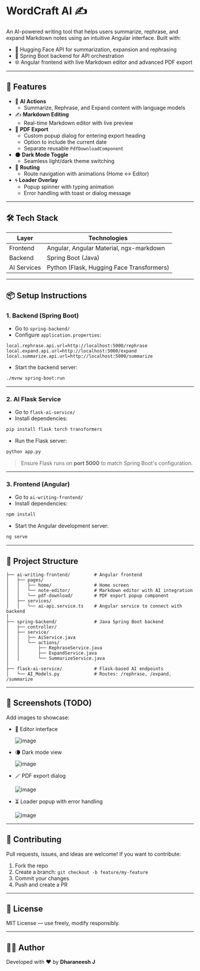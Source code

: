# WordCraft AI ✍️

An AI-powered writing tool that helps users summarize, rephrase, and expand Markdown notes using an intuitive Angular interface. Built with:

- 🧠 Hugging Face API for summarization, expansion and rephrasing
- 🔧 Spring Boot backend for API orchestration
- 🌐 Angular frontend with live Markdown editor and advanced PDF export

---

## 🚀 Features

- 🧠 **AI Actions**
  - Summarize, Rephrase, and Expand content with language models
- ✍️ **Markdown Editing**
  - Real-time Markdown editor with live preview
- 📄 **PDF Export**
  - Custom popup dialog for entering export heading
  - Option to include the current date
  - Separate reusable `PdfDownloadComponent`
- 🌑 **Dark Mode Toggle**
  - Seamless light/dark theme switching
- 🔁 **Routing**
  - Route navigation with animations (Home ↔ Editor)
- 🌀 **Loader Overlay**
  - Popup spinner with typing animation
  - Error handling with toast or dialog message

---

## 🛠️ Tech Stack

| Layer       | Technologies                                    |
|-------------|-------------------------------------------------|
| Frontend    | Angular, Angular Material, ngx-markdown         |
| Backend     | Spring Boot (Java)                              |
| AI Services | Python (Flask, Hugging Face Transformers)       |

---

## 📦 Setup Instructions

### 1. Backend (Spring Boot)

- Go to `spring-backend/`
- Configure `application.properties`:

```properties
local.rephrase.api.url=http://localhost:5000/rephrase
local.expand.api.url=http://localhost:5000/expand
local.summarize.api.url=http://localhost:5000/summarize
````

* Start the backend server:

```bash
./mvnw spring-boot:run
```

---

### 2. AI Flask Service

* Go to `flask-ai-service/`
* Install dependencies:

```bash
pip install flask torch transformers
```

* Run the Flask server:

```bash
python app.py
```

> Ensure Flask runs on **port 5000** to match Spring Boot's configuration.

---

### 3. Frontend (Angular)

* Go to `ai-writing-frontend/`
* Install dependencies:

```bash
npm install
```

* Start the Angular development server:

```bash
ng serve
```

---

## 📁 Project Structure

```
├── ai-writing-frontend/         # Angular frontend
│   ├── pages/
│   │   ├── home/                # Home screen
│   │   └── note-editor/         # Markdown editor with AI integration
│   │   └── pdf-download/        # PDF export popup component
│   ├── services/
│   │   └── ai-api.service.ts    # Angular service to connect with backend
│
├── spring-backend/              # Java Spring Boot backend
│   ├── controller/
│   ├── service/
│   │   ├── AiService.java
│   │   └── actions/
│   │       ├── RephraseService.java
│   │       ├── ExpandService.java
│   │       └── SummarizeService.java
│
├── flask-ai-service/            # Flask-based AI endpoints
│   └── AI_Models.py             # Routes: /rephrase, /expand, /summarize
```

---

## 📸 Screenshots (TODO)

Add images to showcase:

* 📝 Editor interface
  
  ![image](https://github.com/user-attachments/assets/84bc99f3-8c2a-47f3-a051-68442de556ac)


* 🌘 Dark mode view
  
  ![image](https://github.com/user-attachments/assets/e167d3be-7454-445a-9069-a0b6145a1577)


* 🪄 PDF export dialog
  
  ![image](https://github.com/user-attachments/assets/a40c569e-da1f-4634-abb9-d9e93ffb6a6f)


* ⏳ Loader popup with error handling
  
  ![image](https://github.com/user-attachments/assets/2f38f220-740c-408f-922e-69e2d3b16b9a)


---

## 🤝 Contributing

Pull requests, issues, and ideas are welcome!
If you want to contribute:

1. Fork the repo
2. Create a branch: `git checkout -b feature/my-feature`
3. Commit your changes
4. Push and create a PR

---

## 📃 License

MIT License — use freely, modify responsibly.

---

## 👨‍💻 Author

Developed with ❤️ by **Dharaneesh J**

